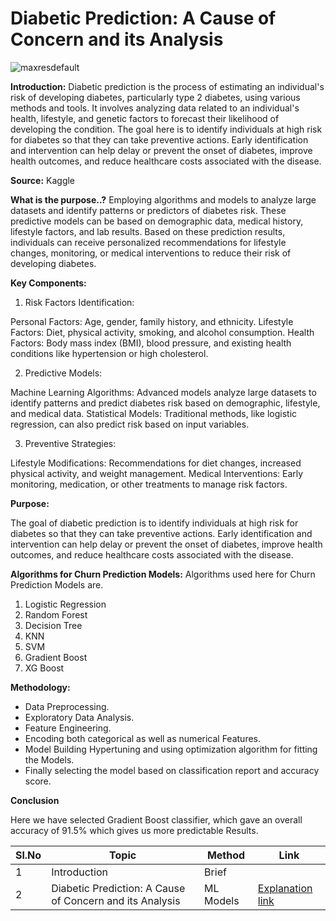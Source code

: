  # Diabetic Prediction: A Cause of Concern and its Analysis

![maxresdefault](https://github.com/user-attachments/assets/46102169-e1e5-4908-86f7-82a92dcf0fb4)




**Introduction:**
Diabetic prediction is the process of estimating an individual's risk of developing diabetes, particularly type 2 diabetes, using various methods and tools. It involves analyzing data related to an individual's health, lifestyle, and genetic factors to forecast their likelihood of developing the condition. The goal here is to identify individuals at high risk for diabetes so that they can take preventive actions. Early identification and intervention can help delay or prevent the onset of diabetes, improve health outcomes, and reduce healthcare costs associated with the disease.


**Source:**  Kaggle

**What is the purpose..?** 
Employing algorithms and models to analyze large datasets and identify patterns or predictors of diabetes risk. These predictive models can be based on demographic data, medical history, lifestyle factors, and lab results.
Based on these prediction results, individuals can receive personalized recommendations for lifestyle changes, monitoring, or medical interventions to reduce their risk of developing diabetes.
  
**Key Components:**

1. Risk Factors Identification:

Personal Factors: Age, gender, family history, and ethnicity.
Lifestyle Factors: Diet, physical activity, smoking, and alcohol consumption.
Health Factors: Body mass index (BMI), blood pressure, and existing health conditions like hypertension or high cholesterol.

2. Predictive Models:

Machine Learning Algorithms: Advanced models analyze large datasets to identify patterns and predict diabetes risk based on demographic, lifestyle, and medical data.
Statistical Models: Traditional methods, like logistic regression, can also predict risk based on input variables.

3. Preventive Strategies:

Lifestyle Modifications: Recommendations for diet changes, increased physical activity, and weight management.
Medical Interventions: Early monitoring, medication, or other treatments to manage risk factors.


**Purpose:** 

The goal of diabetic prediction is to identify individuals at high risk for diabetes so that they can take preventive actions. Early identification and intervention can help delay or prevent the onset of diabetes, improve health outcomes, and reduce healthcare costs associated with the disease.


**Algorithms for Churn Prediction Models:**
Algorithms used here for Churn Prediction Models are.
1. Logistic Regression
2. Random Forest
3. Decision Tree
4. KNN
5. SVM
6. Gradient Boost
7. XG Boost

   
**Methodology:**
- Data Preprocessing.
- Exploratory Data Analysis.
- Feature Engineering.
- Encoding both categorical as well as numerical Features.
- Model Building Hypertuning and using optimization algorithm for fitting the Models.
- Finally selecting the model based on classification report and accuracy score.


 **Conclusion** 
 
Here we have selected Gradient Boost classifier, which gave an overall accuracy of 91.5% which gives us more predictable Results.



| Sl.No| Topic| Method| Link|
|-|-|-|-|
|1| Introduction | Brief |[ ](-)
|2| Diabetic Prediction: A Cause of Concern and its Analysis | ML Models |[ Explanation link](https://colab.research.google.com/drive/1ouEnvHj2NcW0-TQ4uBqc_5n5gMtykROM#scrollTo=7bLMcvlylmPf)


